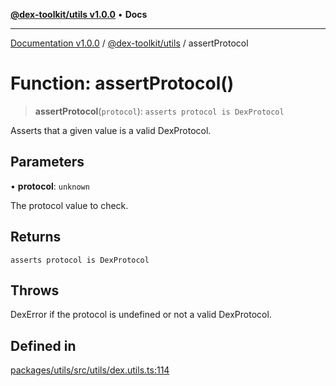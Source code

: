 [**@dex-toolkit/utils v1.0.0**](../README.md) • **Docs**

***

[Documentation v1.0.0](../../../packages.md) / [@dex-toolkit/utils](../README.md) / assertProtocol

# Function: assertProtocol()

> **assertProtocol**(`protocol`): `asserts protocol is DexProtocol`

Asserts that a given value is a valid DexProtocol.

## Parameters

• **protocol**: `unknown`

The protocol value to check.

## Returns

`asserts protocol is DexProtocol`

## Throws

DexError if the protocol is undefined or not a valid DexProtocol.

## Defined in

[packages/utils/src/utils/dex.utils.ts:114](https://github.com/niZmosis/dex-toolkit/blob/3d8b41b44787b30fbea5de3ab4737662ffb61bc8/packages/utils/src/utils/dex.utils.ts#L114)
